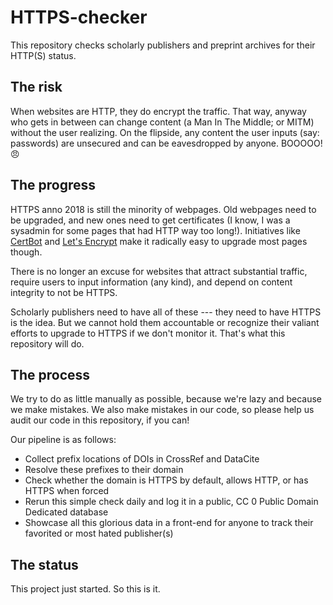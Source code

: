 # HTTPS-checker

This repository checks scholarly publishers and preprint archives for their HTTP(S) status. 

## The risk

When websites are HTTP, they do encrypt the traffic. That way, anyway who gets in between can change content (a Man In The Middle; or MITM) without the user realizing. On the flipside, any content the user inputs (say: passwords) are unsecured and can be eavesdropped by anyone. BOOOOO! 😠

## The progress

HTTPS anno 2018 is still the minority of webpages. Old webpages need to be upgraded, and new ones need to get certificates (I know, I was a sysadmin for some pages that had HTTP way too long!). Initiatives like [CertBot]() and [Let's Encrypt]() make it radically easy to upgrade most pages though.

There is no longer an excuse for websites that attract substantial traffic, require users to input information (any kind), and depend on content integrity to not be HTTPS.

Scholarly publishers need to have all of these --- they need to have HTTPS is the idea. But we cannot hold them accountable or recognize their valiant efforts to upgrade to HTTPS if we don't monitor it. That's what this repository will do.

## The process

We try to do as little manually as possible, because we're lazy and because we make mistakes. We also make mistakes in our code, so please help us audit our code in this repository, if you can!

Our pipeline is as follows:

- Collect prefix locations of DOIs in CrossRef and DataCite 
- Resolve these prefixes to their domain
- Check whether the domain is HTTPS by default, allows HTTP, or has HTTPS when forced
- Rerun this simple check daily and log it in a public, CC 0 Public Domain Dedicated database
- Showcase all this glorious data in a front-end for anyone to track their favorited or most hated publisher(s)

## The status

This project just started. So this is it.